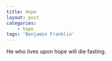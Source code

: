 ```yaml
---
title: Hope
layout: post
categories:
    - hope
tags: 'Benjamin Franklin'
---
```


He who lives upon hope will die fasting.